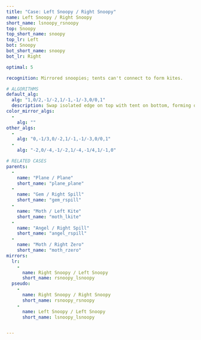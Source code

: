 ```yaml
---
title: "Case: Left Snoopy / Right Snoopy"
name: Left Snoopy / Right Snoopy
short_name: lsnoopy_rsnoopy
top: Snoopy
top_short_name: snoopy
top_lr: Left
bot: Snoopy
bot_short_name: snoopy
bot_lr: Right

optimal: 5

recognition: Mirrored snoopies; tents can't connect to form kites.

# ALGORITHMS
default_alg:
  alg: "1,0/2,-1/-2,1/-1,-1/-3,0/0,1"
  description: Swap isolated edge on top with tent on bottom, forming opposite plane/plane.
color_mirror_algs:
  -
    alg: ""
other_algs:
  -
    alg: "0,-1/3,0/-2,1/-1,-1/-3,0/0,1"
  -
    alg: "-2,0/-4,-1/-2,1/-4,-1/4,1/-1,0"

# RELATED CASES
parents:
  -
    name: "Plane / Plane"
    short_name: "plane_plane"
  -
    name: "Gem / Right Spill"
    short_name: "gem_rspill"
  -
    name: "Moth / Left Kite"
    short_name: "moth_lkite"
  -
    name: "Angel / Right Spill"
    short_name: "angel_rspill"
  -
    name: "Moth / Right Zero"
    short_name: "moth_rzero"
mirrors:
  lr:
    -
      name: Right Snoopy / Left Snoopy
      short_name: rsnoopy_lsnoopy
  pseudo:
    -
      name: Right Snoopy / Right Snoopy
      short_name: rsnoopy_rsnoopy
    -
      name: Left Snoopy / Left Snoopy
      short_name: lsnoopy_lsnoopy


---
```


